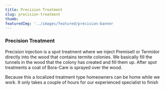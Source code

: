 ```yaml
---
title: Precision Treatment
slug: precision-treatment
thumb: 
featuredImg: '../images/featured/precision-banner
---
```


### Precision Treatment

Precision injection is a spot treatment where we inject PremiseII or Termidor directly into the wood that contains termite colonies. We basically fill the tunnels in the wood that the colony has created and fill them up. After spot treatments a coat of Bora-Care is sprayed over the wood.

Because this a localized treatment type homeowners can be home while we work. It only takes a couple of hours for our experienced specialist to finish